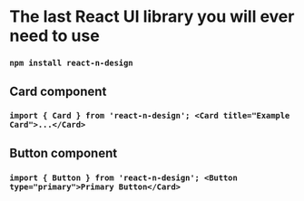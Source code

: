 # The last React UI library you will ever need to use

### `npm install react-n-design`

## Card component

### `import { Card } from 'react-n-design'; <Card title="Example Card">...</Card>`

## Button component

### `import { Button } from 'react-n-design'; <Button type="primary">Primary Button</Card>`